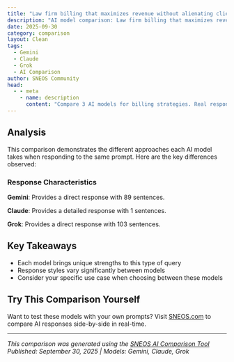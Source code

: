 ```yaml
---
title: "Law firm billing that maximizes revenue without alienating clients"
description: "AI model comparison: Law firm billing that maximizes revenue without alienating clients..."
date: 2025-09-30
category: comparison
layout: Clean
tags:
  - Gemini
  - Claude
  - Grok
  - AI Comparison
author: SNEOS Community
head:
  - - meta
    - name: description
      content: "Compare 3 AI models for billing strategies. Real responses from Gemini, Claude, Grok with detailed analysis."
---
```


<ChatComparison
  title="Law firm billing that maximizes revenue without alienating clients"
  prompt="Law firm billing that maximizes revenue without alienating clients"
  :responses='{
    "Gemini": "Law firm billing that maximizes revenue without alienating clients is a delicate balancing act. It requires transparency, value delivery, and a proactive approach. Here\u0027s a breakdown of strategies:\n\n**I. Foundational Principles: Transparency \u0026 Value**\n\n*   **Clearly Defined Engagement Agreement:**\n    *   **Scope of Work:**  Be precise about what you *will* and *will not* do.  Ambiguity leads to disputes.\n    *   **Billing Rates (All Personnel):**  List hourly rates for partners, associates, paralegals, and any other billable staff.  Make sure clients understand the rate structure.\n    *   **Fee Arrangement:** Specify whether it\u0027s hourly, flat fee, contingency, hybrid, or value-based. Explain the advantages and disadvantages of each.\n    *   **Expense Policy:**  Detail which expenses are billable (travel, court fees, copying, online research, etc.) and how they are calculated.  Get pre-approval for significant expenses.\n    *   **Payment Terms:**  Clearly state due dates, late payment penalties (if any), and accepted payment methods.\n    *   **Regular Reviews:** Include a clause stating how often the engagement agreement will be reviewed and updated, and under what circumstances.\n\n*   **Communication is Key:**\n    *   **Regular Updates:**  Keep clients informed about the progress of their case, potential roadblocks, and any significant changes in strategy.\n    *   **Discuss Budget Implications:**  If a case is going to require more work than initially anticipated, discuss the potential budget impact *before* incurring the extra costs.\n    *   **Promptly Answer Questions:**  Respond to client inquiries about billing promptly and thoroughly. Don\u0027t leave them guessing.\n    *   **Educate Clients:** Explain legal processes and why certain tasks are necessary. Help them understand the value you\u0027re providing.\n\n*   **Focus on Value:**\n    *   **Deliver Exceptional Service:**  The best way to avoid billing disputes is to provide high-quality legal work that achieves positive results.\n    *   **Go the Extra Mile:**  Small gestures of good service (e.g., anticipating needs, being readily available) can build goodwill and make clients more understanding of fees.\n    *   **Demonstrate Results:**  Quantify the value you bring.  Did you save them money?  Protect their interests?  Achieve a favorable outcome?  Highlight these successes.\n\n**II. Billing Practices to Maximize Revenue (Without Alienating Clients):**\n\n*   **Detailed and Accurate Timekeeping:**\n    *   **Record Time Contemporaneously:**  Don\u0027t rely on memory. Record time as you work on a task. Use time tracking software.\n    *   **Use Clear and Descriptive Time Entries:**  Avoid vague descriptions like \u0022research\u0022 or \u0022phone call.\u0022  Instead, use \u0022Research regarding statute of limitations for breach of contract claim\u0022 or \u0022Phone conference with client regarding settlement offer.\u0022\n    *   **Avoid Block Billing:**  Break down large blocks of time into smaller, more specific entries.  Clients are often suspicious of block billing.\n    *   **Reasonable Billing Increments:**  Many firms bill in 6-minute (0.1 hour) increments. Be consistent.\n\n*   **Strategic Fee Arrangements:**\n    *   **Flat Fees:**  Good for routine tasks (e.g., simple wills, uncontested divorces). Provides certainty for the client and allows you to streamline your work.  Carefully estimate the scope of work to ensure profitability.\n    *   **Contingency Fees:**  Common in personal injury cases.  Align your interests with the client\u0027s, but be selective about the cases you take on contingency.\n    *   **Value-Based Billing:**  Focus on the *value* you provide, not just the time you spend.  This requires a deep understanding of the client\u0027s needs and goals.  Can be very lucrative if done right.\n    *   **Hybrid Fee Arrangements:**  Combine elements of different fee structures (e.g., a small flat fee for initial work, plus an hourly rate if the case goes to trial).\n    *   **Consider a Retainer:** Secures your services and provides a financial buffer.\n\n*   **Expense Management:**\n    *   **Minimize Unnecessary Expenses:**  Be mindful of costs.  Don\u0027t spend lavishly on client matters.\n    *   **Negotiate Vendor Rates:**  Shop around for the best prices on services like copying, printing, and expert witnesses.\n    *   **Pass Through Discounts:** If you receive a discount from a vendor, pass that discount on to the client.\n    *   **Itemize Expenses Clearly:**  Don\u0027t just lump expenses together.  Provide a detailed breakdown.\n\n*   **Billing Software and Automation:**\n    *   **Use a Robust Billing System:**  Modern software can automate time tracking, invoicing, and payment processing.  It can also help you identify potential billing errors.\n    *   **Consider Online Payment Options:**  Make it easy for clients to pay their bills.\n    *   **Automated Reminders:**  Set up automated reminders for overdue invoices.\n\n*   **Review and Audit Bills:**\n    *   **Catch Errors Before Sending:**  Review each bill carefully before sending it to the client.  Look for errors in time entries, expense calculations, and billing rates.\n    *   **Ensure Compliance with Billing Guidelines:**  If the client has specific billing guidelines, make sure you are following them.\n    *   **Consider Internal Audits:** Periodically audit your billing practices to identify areas for improvement.\n\n**III. Proactive Client Management \u0026 Relationship Building**\n\n*   **Regular Client Communication:**\n    *   **Progress Reports:**  Provide periodic updates on the case, even if there\u0027s no major news.\n    *   **Phone Calls and Emails:**  Stay in touch with clients.  Be responsive to their questions and concerns.\n    *   **Client Satisfaction Surveys:**  Get feedback from clients on your services and billing practices.\n\n*   **Be Willing to Negotiate (Within Reason):**\n    *   **Listen to Concerns:**  If a client raises concerns about a bill, listen carefully to their concerns and try to understand their perspective.\n    *   **Offer Explanations:**  Explain the basis for the charges in detail.\n    *   **Be Flexible:**  In some cases, it may be necessary to negotiate a discount or payment plan to resolve a billing dispute.  It\u0027s often better to compromise than to lose a client.\n\n*   **Train Your Team:**\n    *   **Billing Policies and Procedures:**  Train your attorneys and staff on your firm\u0027s billing policies and procedures.\n    *   **Client Communication Skills:**  Teach your team how to communicate effectively with clients about billing matters.\n    *   **Ethical Billing Practices:**  Emphasize the importance of ethical billing practices and avoiding overbilling.\n\n**IV. Ethical Considerations:**\n\n*   **Do Not Overbill:**  This is unethical and can damage your reputation.  Only bill for reasonable and necessary services.\n*   **Be Transparent About Fees:**  Don\u0027t hide fees or surprise clients with unexpected charges.\n*   **Avoid \u0022Padding\u0022 Time:**  Don\u0027t inflate your time entries.\n*   **Comply with Ethical Rules:**  Be familiar with the ethical rules governing attorney billing in your jurisdiction.\n\n**In Summary:**\n\nMaximizing revenue while maintaining positive client relationships requires a firm commitment to transparency, value, and ethical billing practices.  By implementing these strategies, law firms can increase their profitability without alienating their clients.  The key is to focus on delivering exceptional service, communicating effectively, and being willing to work with clients to resolve billing disputes.\n",
    "Claude": "Here are key strategies for revenue-maximizing billing that maintains strong client relationships:\n\n## Transparent Billing Practices\n\n**Clear Fee Structures**\n- Provide detailed engagement letters outlining all potential costs\n- Use fixed fees for routine matters when possible\n- Clearly explain hourly rate variations by attorney level\n- Discuss estimated ranges and budget parameters upfront\n\n**Regular Communication**\n- Send monthly interim bills rather than large quarterly surprises\n- Include brief case progress updates with invoices\n- Promptly notify clients when approaching budget thresholds\n- Offer regular budget reviews for ongoing matters\n\n## Value-Based Billing Models\n\n**Alternative Fee Arrangements (AFAs)**\n- Flat fees for standardized services\n- Success/contingency components for appropriate matters\n- Blended rates for team-based work\n- Phased billing tied to project milestones\n\n**Value Documentation**\n- Clearly articulate outcomes achieved\n- Quantify cost savings or revenue generated for client\n- Highlight expertise that prevented problems\n- Compare costs to potential consequences avoided\n\n## Efficiency and Technology\n\n**Process Optimization**\n- Use templates and precedents to reduce drafting time\n- Implement matter management systems\n- Automate routine tasks where appropriate\n- Train staff to work efficiently at appropriate levels\n\n**Accurate Time Tracking**\n- Use real-time time entry systems\n- Provide detailed, meaningful task descriptions\n- Avoid block billing for multiple tasks\n- Review and edit time entries for accuracy and client value\n\n## Client Relationship Management\n\n**Regular Check-ins**\n- Schedule periodic relationship meetings beyond billing discussions\n- Seek feedback on service quality and billing satisfaction\n- Address concerns promptly and professionally\n- Demonstrate ongoing value beyond individual matters\n\n**Flexible Payment Options**\n- Offer payment plans for large bills\n- Accept various payment methods\n- Consider retainer arrangements\n- Provide early payment discounts when cash flow allows\n\nWould you like me to elaborate on any of these strategies or discuss implementation approaches?",
    "Grok": "Balancing revenue maximization with client satisfaction is a delicate art for law firms. Billing practices must be transparent, fair, and value-driven to maintain trust while ensuring profitability. Below are strategies for law firm billing that can help achieve this balance, based on industry best practices and client psychology.\n\n---\n\n### 1. Adopt Transparent and Predictable Billing Models\n   - **Why it works**: Clients are more likely to accept bills when they understand what they\u2019re paying for and can anticipate costs. Surprises in billing lead to dissatisfaction.\n   - **How to implement**:\n     - Use **flat fees** for predictable, routine matters (e.g., simple contracts, wills). This provides certainty for clients and allows the firm to build in a margin for efficiency gains.\n     - Offer **capped fees** or hybrid models (a base fee plus hourly for unexpected complexities) for matters with some uncertainty.\n     - Provide detailed **fee estimates** upfront, with clear explanations of variables that could increase costs.\n   - **Revenue impact**: Predictable models encourage clients to engage services without hesitation, increasing case volume. Efficiency-driven flat fees can also boost margins if workflows are streamlined.\n\n---\n\n### 2. Leverage Value-Based Billing Over Hourly Rates\n   - **Why it works**: Hourly billing often feels like a \u201Cblack box\u201D to clients, who may perceive it as incentivizing inefficiency. Value-based billing ties fees to the outcome or importance of the work, aligning firm and client interests.\n   - **How to implement**:\n     - Charge based on the complexity, risk, or value of the outcome (e.g., a percentage of a settlement or deal value for high-stakes cases).\n     - Offer **success fees** or contingency arrangements for litigation, where clients pay only if they win (or pay a reduced rate upfront with a bonus on success).\n   - **Revenue impact**: Value-based billing can justify higher fees for high-impact work, as clients are willing to pay more for results that matter. It also differentiates the firm from competitors stuck on hourly rates.\n   - **Client satisfaction**: Clients feel they\u2019re paying for results, not just time, which builds trust.\n\n---\n\n### 3. Implement Tiered Service Packages\n   - **Why it works**: Offering different service levels allows clients to choose what fits their budget and needs, reducing sticker shock and increasing perceived control.\n   - **How to implement**:\n     - Create packages such as \u201CBasic,\u201D \u201CStandard,\u201D and \u201CPremium\u201D for common services (e.g., corporate formation or estate planning). Each tier could include more comprehensive advice, faster turnaround, or additional perks.\n     - Clearly explain what each package includes and the value of \u201Cupgrading.\u201D\n   - **Revenue impact**: Upselling to higher tiers becomes natural as clients see tangible benefits, increasing per-client revenue without pushing too hard.\n   - **Client satisfaction**: Clients appreciate having options and don\u2019t feel forced into a one-size-fits-all cost structure.\n\n---\n\n### 4. Use Technology to Streamline Billing and Enhance Transparency\n   - **Why it works**: Clients expect modern, accessible billing practices. Technology reduces errors, speeds up invoicing, and provides real-time insights, which builds trust.\n   - **How to implement**:\n     - Use billing software (e.g., Clio, MyCase) to automate time tracking, generate detailed invoices, and allow clients to view costs in real time via client portals.\n     - Break down invoices with clear descriptions of tasks, time spent, and associated costs\u2014avoid vague entries like \u201Clegal services.\u201D\n     - Offer online payment options and reminders to reduce friction in collections.\n   - **Revenue impact**: Automation reduces administrative overhead, allowing staff to focus on billable work. Clear invoices also minimize disputes, speeding up payment cycles.\n   - **Client satisfaction**: Transparency and ease of payment make clients feel respected and in control.\n\n---\n\n### 5. Communicate Regularly About Costs and Value\n   - **Why it works**: Clients are less likely to balk at bills if they\u2019re kept in the loop and understand the value of the work. Proactive communication prevents disputes before they arise.\n   - **How to implement**:\n     - Send periodic updates (e.g., weekly or monthly) summarizing work done, costs incurred, and upcoming expenses.\n     - Highlight milestones or wins in communications to reinforce the value of your services (e.g., \u201CWe successfully negotiated X, saving you Y\u201D).\n     - Be upfront about potential cost overruns as soon as they\u2019re foreseeable, proposing solutions like phased billing or scope adjustments.\n   - **Revenue impact**: Proactive communication reduces write-offs and disputes, ensuring more billed hours are actually collected. It also builds long-term client loyalty, leading to repeat business.\n   - **Client satisfaction**: Clients feel informed and valued, reducing the risk of alienation.\n\n---\n\n### 6. Offer Flexible Payment Plans\n   - **Why it works**: High legal fees can deter clients or strain relationships if payment is expected in full upfront. Flexible options make services accessible without compromising revenue.\n   - **How to implement**:\n     - Allow installment payments for large bills, with clear terms and minimal interest (if any).\n     - Partner with third-party financing companies that offer loans for legal fees, taking the burden off the firm.\n     - Accept multiple payment methods, including credit cards, to ease cash flow concerns for clients.\n   - **Revenue impact**: Flexible plans increase the likelihood of full payment over time and attract clients who might otherwise delay or avoid engaging services.\n   - **Client satisfaction**: Payment flexibility shows empathy for clients\u2019 financial situations, fostering goodwill.\n\n---\n\n### 7. Incentivize Early or Prompt Payment\n   - **Why it works**: Cash flow is critical for law firms, and incentives can encourage clients to pay quickly without resorting to heavy-handed collection tactics.\n   - **How to implement**:\n     - Offer small discounts (e.g., 2-5%) for invoices paid within a short window (e.g., 10 days).\n     - Charge modest late fees or interest for overdue payments, clearly communicated in engagement letters.\n   - **Revenue impact**: Faster payments improve cash flow, reducing the need for credit lines or delayed investments in growth.\n   - **Client satisfaction**: Discounts feel like a reward, and clear late fee policies prevent misunderstandings.\n\n---\n\n### 8. Focus on Retainer and Subscription Models for Recurring Revenue\n   - **Why it works**: Retainers and subscriptions create predictable income streams and deepen client relationships by ensuring ongoing engagement.\n   - **How to implement**:\n     - Offer retainer agreements for businesses or high-net-worth individuals needing regular legal advice, with a set monthly fee covering a defined scope of work.\n     - Create subscription plans for small businesses or startups, bundling services like contract reviews, compliance checks, or hourly consultations at a discount.\n   - **Revenue impact**: Recurring revenue stabilizes cash flow and reduces reliance on one-off matters, allowing better financial planning and investment in growth.\n   - **Client satisfaction**: Clients benefit from predictable costs and prioritized access to legal support, enhancing their perception of value.\n\n---\n\n### 9. Train Attorneys on Efficient Work and Billing Practices\n   - **Why it works**: Overbilling or inefficient work can inflate costs unnecessarily, alienating clients. Training ensures attorneys bill fairly while maximizing profitability.\n   - **How to implement**:\n     - Teach attorneys to track time accurately and describe work in client-friendly terms on invoices.\n     - Encourage delegation of routine tasks to junior staff or paralegals to keep costs down while maintaining quality.\n     - Use project management tools to monitor case progress and avoid duplication of effort.\n   - **Revenue impact**: Efficient work reduces write-downs (unbilled time) and allows attorneys to handle more cases, increasing overall billables.\n   - **Client satisfaction**: Clients notice when bills reflect reasonable effort, maintaining trust.\n\n---\n\n### 10. Seek Client Feedback on Billing Practices\n   - **Why it works**: Understanding client pain points around billing can help refine practices, preventing dissatisfaction and uncovering opportunities to add value.\n   - **How to implement**:\n     - Send post-engagement surveys asking about billing clarity, fairness, and overall experience.\n     - Hold periodic check-ins with long-term clients to discuss their preferences for billing structures.\n   - **Revenue impact**: Adjusting billing based on feedback can lead to higher retention and word-of-mouth referrals, driving long-term growth.\n   - **Client satisfaction**: Clients appreciate being heard, strengthening relationships.\n\n---\n\n### Key Pitfalls to Avoid\n- **Overbilling or padding hours**: This erodes trust and can lead to reputational damage or legal disputes.\n- **Lack of communication**: Failing to warn clients of cost increases or scope creep creates frustration.\n- **Inflexibility**: Rigid billing or payment terms can alienate clients with legitimate financial constraints.\n- **Opaque invoices**: Vague descriptions or lack of detail make clients question the value of services.\n\n---\n\nBy focusing on transparency, value alignment, and flexibility, law firms can design billing practices that maximize revenue while preserving client relationships. The goal is to make clients feel they are receiving high-value services for a fair price, ensuring both profitability and loyalty. If you\u2019re looking to implement specific tools or policies, consider starting with billing software and revised engagement letters to formalize transparent practices. Would you like guidance on specific software or templates for client communications?"
  }'
  published-date="12:51"
/>

## Analysis

This comparison demonstrates the different approaches each AI model takes when responding to the same prompt. Here are the key differences observed:

### Response Characteristics

**Gemini**: Provides a direct response with 89 sentences. 

**Claude**: Provides a detailed response with 1 sentences. 

**Grok**: Provides a direct response with 103 sentences. 

## Key Takeaways

- Each model brings unique strengths to this type of query
- Response styles vary significantly between models
- Consider your specific use case when choosing between these models

## Try This Comparison Yourself

Want to test these models with your own prompts? Visit [SNEOS.com](https://sneos.com) to compare AI responses side-by-side in real-time.

---

*This comparison was generated using the [SNEOS AI Comparison Tool](https://sneos.com)*
*Published: September 30, 2025 | Models: Gemini, Claude, Grok*
